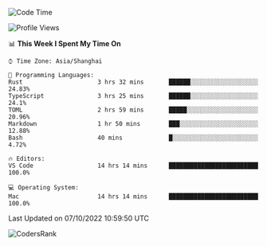 <!--START_SECTION:waka-->
![Code Time](http://img.shields.io/badge/Code%20Time-1%2C709%20hrs%2018%20mins-blue)

![Profile Views](http://img.shields.io/badge/Profile%20Views-8-blue)

📊 **This Week I Spent My Time On** 

```text
⌚︎ Time Zone: Asia/Shanghai

💬 Programming Languages: 
Rust                     3 hrs 32 mins       ██████░░░░░░░░░░░░░░░░░░░   24.83% 
TypeScript               3 hrs 25 mins       ██████░░░░░░░░░░░░░░░░░░░   24.1% 
TOML                     2 hrs 59 mins       █████░░░░░░░░░░░░░░░░░░░░   20.96% 
Markdown                 1 hr 50 mins        ███░░░░░░░░░░░░░░░░░░░░░░   12.88% 
Bash                     40 mins             █░░░░░░░░░░░░░░░░░░░░░░░░   4.72%

🔥 Editors: 
VS Code                  14 hrs 14 mins      █████████████████████████   100.0%

💻 Operating System: 
Mac                      14 hrs 14 mins      █████████████████████████   100.0%

```


 Last Updated on 07/10/2022 10:59:50 UTC
<!--END_SECTION:waka-->

![CodersRank](https://cr-skills-chart-widget.azurewebsites.net/api/api?username=BugenZhao&padding=16&tooltip=true&branding=false&sort-by-score=true&skills=Rust%2C%20Swift%2C%20C%2C%20TypeScript%2C%20Java%2C%20Go%2C%20Dart%2C%20C%2B%2B%2C%20Python%2C%20Assembly%2C%20Shell%2C%20Kotlin)
